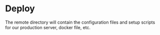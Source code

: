 # Deploy

The remote directory will contain the configuration files and setup scripts for our
production server, docker file, etc.
